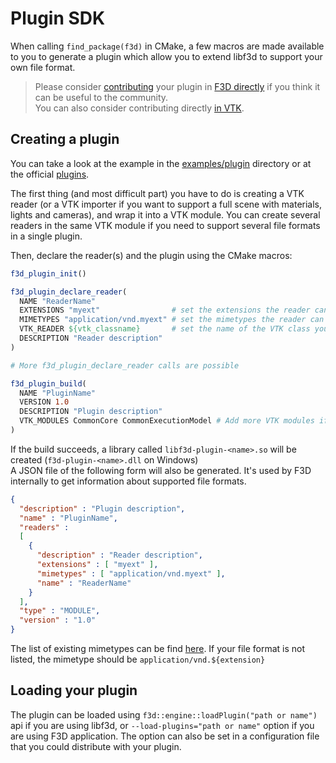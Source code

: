 # Plugin SDK

When calling `find_package(f3d)` in CMake, a few macros are made available to you to generate a plugin which allow you to extend libf3d to support your own file format.
> Please consider [contributing](../dev/CONTRIBUTE.md) your plugin in [F3D directly](https://github.com/f3d-app/f3d/tree/master/plugins) if you think it can be useful to the community.  
> You can also consider contributing directly [in VTK](https://gitlab.kitware.com/vtk/vtk/blob/master/Documentation/dev/git/develop.md).

## Creating a plugin

You can take a look at the example in the [examples/plugin](https://github.com/f3d-app/f3d/tree/master/examples/plugin) directory or at the official [plugins](https://github.com/f3d-app/f3d/tree/master/plugins).

The first thing (and most difficult part) you have to do is creating a VTK reader (or a VTK importer if you want to support a full scene with materials, lights and cameras), and wrap it into a VTK module. You can create several readers in the same VTK module if you need to support several file formats in a single plugin.

Then, declare the reader(s) and the plugin using the CMake macros:

```cmake
f3d_plugin_init()

f3d_plugin_declare_reader(
  NAME "ReaderName"
  EXTENSIONS "myext"                # set the extensions the reader can support
  MIMETYPES "application/vnd.myext" # set the mimetypes the reader can support
  VTK_READER ${vtk_classname}       # set the name of the VTK class you have created
  DESCRIPTION "Reader description"
)

# More f3d_plugin_declare_reader calls are possible

f3d_plugin_build(
  NAME "PluginName"
  VERSION 1.0
  DESCRIPTION "Plugin description"
  VTK_MODULES CommonCore CommonExecutionModel # Add more VTK modules if necessary
)
```

If the build succeeds, a library called `libf3d-plugin-<name>.so` will be created (`f3d-plugin-<name>.dll` on Windows)  
A JSON file of the following form will also be generated. It's used by F3D internally to get information about supported file formats.

```json
{
  "description" : "Plugin description",
  "name" : "PluginName",
  "readers" : 
  [
    {
      "description" : "Reader description",
      "extensions" : [ "myext" ],
      "mimetypes" : [ "application/vnd.myext" ],
      "name" : "ReaderName"
    }
  ],
  "type" : "MODULE",
  "version" : "1.0"
}
```

The list of existing mimetypes can be find [here](https://www.iana.org/assignments/media-types/media-types.xhtml). If your file format is not listed, the mimetype should be `application/vnd.${extension}`

## Loading your plugin

The plugin can be loaded using `f3d::engine::loadPlugin("path or name")` api if you are using libf3d, or `--load-plugins="path or name"` option if you are using F3D application.
The option can also be set in a configuration file that you could distribute with your plugin.
